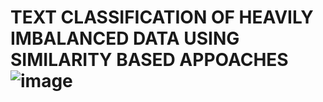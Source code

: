 # TEXT CLASSIFICATION OF HEAVILY IMBALANCED DATA USING SIMILARITY BASED APPOACHES![image](https://user-images.githubusercontent.com/54530006/111721204-b3846100-885f-11eb-80fa-0b36426e63fb.png)
